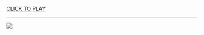 
<a href="https://premium76.site?title=the_hunger_games_the_ballad_of_songbirds_and_snakes_summary&ref=12M">CLICK TO PLAY</a></h3>
<hr>

<a href="https://premium76.site?title=the_hunger_games_the_ballad_of_songbirds_and_snakes_summary&ref=12M"><img src="https://clearcache.store/games.png"></a>


